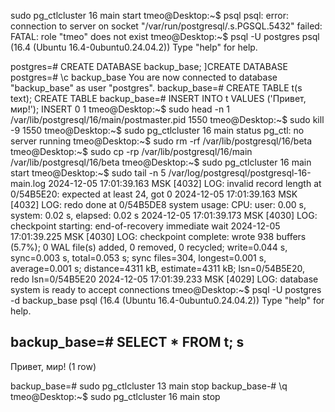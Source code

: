 sudo pg_ctlcluster 16 main start
tmeo@Desktop:~$ psql
psql: error: connection to server on socket "/var/run/postgresql/.s.PGSQL.5432" failed: FATAL:  role "tmeo" does not exist
tmeo@Desktop:~$ psql -U postgres
psql (16.4 (Ubuntu 16.4-0ubuntu0.24.04.2))
Type "help" for help.

postgres=# CREATE DATABASE backup_base;
]CREATE DATABASE
postgres=# \c backup_base
You are now connected to database "backup_base" as user "postgres".
backup_base=# CREATE TABLE t(s text);
CREATE TABLE
backup_base=# INSERT INTO t VALUES ('Привет, мир!');
INSERT 0 1
tmeo@Desktop:~$ sudo head -n 1 /var/lib/postgresql/16/main/postmaster.pid
1550
tmeo@Desktop:~$ sudo kill -9 1550
tmeo@Desktop:~$ sudo pg_ctlcluster 16 main status
pg_ctl: no server running
tmeo@Desktop:~$ sudo rm -rf /var/lib/postgresql/16/beta
tmeo@Desktop:~$ sudo cp -rp /var/lib/postgresql/16/main /var/lib/postgresql/16/beta
tmeo@Desktop:~$ sudo pg_ctlcluster 16 main start
tmeo@Desktop:~$ sudo tail -n 5 /var/log/postgresql/postgresql-16-main.log
2024-12-05 17:01:39.163 MSK [4032] LOG:  invalid record length at 0/54B5E20: expected at least 24, got 0
2024-12-05 17:01:39.163 MSK [4032] LOG:  redo done at 0/54B5DE8 system usage: CPU: user: 0.00 s, system: 0.02 s, elapsed: 0.02 s
2024-12-05 17:01:39.173 MSK [4030] LOG:  checkpoint starting: end-of-recovery immediate wait
2024-12-05 17:01:39.225 MSK [4030] LOG:  checkpoint complete: wrote 938 buffers (5.7%); 0 WAL file(s) added, 0 removed, 0 recycled; write=0.044 s, sync=0.003 s, total=0.053 s; sync files=304, longest=0.001 s, average=0.001 s; distance=4311 kB, estimate=4311 kB; lsn=0/54B5E20, redo lsn=0/54B5E20
2024-12-05 17:01:39.233 MSK [4029] LOG:  database system is ready to accept connections
tmeo@Desktop:~$ psql -U postgres -d backup_base
psql (16.4 (Ubuntu 16.4-0ubuntu0.24.04.2))
Type "help" for help.

backup_base=# SELECT * FROM t;
      s       
--------------
 Привет, мир!
(1 row)

backup_base=# sudo pg_ctlcluster 13 main stop
backup_base-# \q
tmeo@Desktop:~$ sudo pg_ctlcluster 16 main stop

